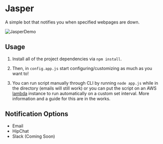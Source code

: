 # Jasper
A simple bot that notifies you when specified webpages are down.

![JasperDemo](http://i.imgur.com/uYn5sSM.png)

## Usage
1. Install all of the project dependencies via
```npm install```.

2. Then, in ```config.app.js``` start configuring/customizing as much as you want to!

3. You can run script manually through CLI by running ```node app.js``` while in the directory (emails will still work) or
you can put the script on an AWS [lambda](https://console.aws.amazon.com/lambda/) instance to run automatically on a custom set interval. More information and a guide for this are in the works.

## Notification Options
* Email
* HipChat
* Slack (Coming Soon)
